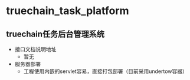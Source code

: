 # truechain_task_platform
## truechain任务后台管理系统
 
* 接口文档说明地址
    * 暂无
* 服务器部署
    *  工程使用内嵌的servlet容易，直接打包部署（目前采用undertow容器）

